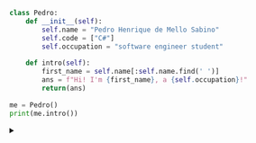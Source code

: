```python
class Pedro:
    def __init__(self):
        self.name = "Pedro Henrique de Mello Sabino"
        self.code = ["C#"] 
        self.occupation = "software engineer student"
        
    def intro(self):
        first_name = self.name[:self.name.find(' ')]
        ans = f"Hi! I'm {first_name}, a {self.occupation}!"
        return(ans)
    
me = Pedro()
print(me.intro())
```
<div align="center">


</div>

<details>
<summary></summary>
<h2></h2>
<div align="center"><img alaing=center alt="nao sabia que so podia gif ate 10mb slk" src="https://github.com/user-attachments/assets/0d25b710-07ee-42ab-9fb7-70406f0b1883"/></div>
</details>
